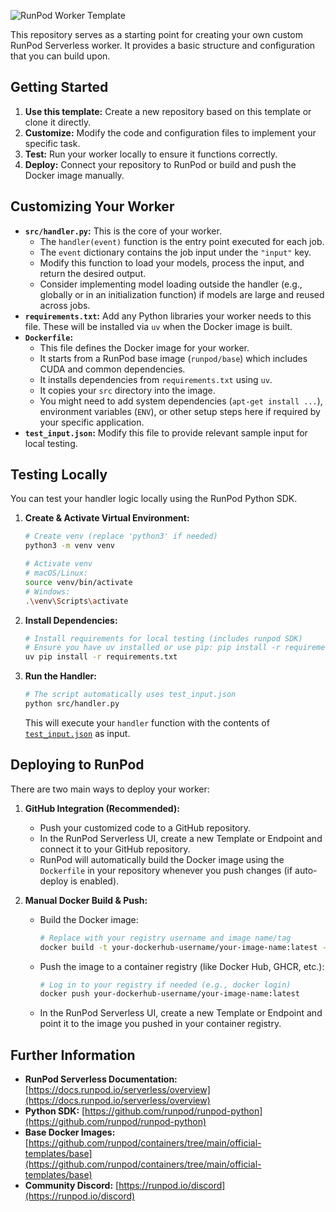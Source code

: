 ![RunPod Worker Template](https://5ccaof7hvfzuzf4p.public.blob.vercel-storage.com/6alBFvrkrTGIkdpWJeawe_image-tXkyfhuu51FV41RaT5CsBS0xOZqlHO.jpeg)

This repository serves as a starting point for creating your own custom RunPod Serverless worker. It provides a basic structure and configuration that you can build upon.

## Getting Started

1.  **Use this template:** Create a new repository based on this template or clone it directly.
2.  **Customize:** Modify the code and configuration files to implement your specific task.
3.  **Test:** Run your worker locally to ensure it functions correctly.
4.  **Deploy:** Connect your repository to RunPod or build and push the Docker image manually.

## Customizing Your Worker

- **`src/handler.py`:** This is the core of your worker.
  - The `handler(event)` function is the entry point executed for each job.
  - The `event` dictionary contains the job input under the `"input"` key.
  - Modify this function to load your models, process the input, and return the desired output.
  - Consider implementing model loading outside the handler (e.g., globally or in an initialization function) if models are large and reused across jobs.
- **`requirements.txt`:** Add any Python libraries your worker needs to this file. These will be installed via `uv` when the Docker image is built.
- **`Dockerfile`:**
  - This file defines the Docker image for your worker.
  - It starts from a RunPod base image (`runpod/base`) which includes CUDA and common dependencies.
  - It installs dependencies from `requirements.txt` using `uv`.
  - It copies your `src` directory into the image.
  - You might need to add system dependencies (`apt-get install ...`), environment variables (`ENV`), or other setup steps here if required by your specific application.
- **`test_input.json`:** Modify this file to provide relevant sample input for local testing.

## Testing Locally

You can test your handler logic locally using the RunPod Python SDK.

1.  **Create & Activate Virtual Environment:**

    ```bash
    # Create venv (replace 'python3' if needed)
    python3 -m venv venv

    # Activate venv
    # macOS/Linux:
    source venv/bin/activate
    # Windows:
    .\venv\Scripts\activate
    ```

2.  **Install Dependencies:**

    ```bash
    # Install requirements for local testing (includes runpod SDK)
    # Ensure you have uv installed or use pip: pip install -r requirements.txt
    uv pip install -r requirements.txt
    ```

3.  **Run the Handler:**
    ```bash
    # The script automatically uses test_input.json
    python src/handler.py
    ```
    This will execute your `handler` function with the contents of [`test_input.json`](/test_input.json) as input.

## Deploying to RunPod

There are two main ways to deploy your worker:

1.  **GitHub Integration (Recommended):**

    - Push your customized code to a GitHub repository.
    - In the RunPod Serverless UI, create a new Template or Endpoint and connect it to your GitHub repository.
    - RunPod will automatically build the Docker image using the `Dockerfile` in your repository whenever you push changes (if auto-deploy is enabled).

2.  **Manual Docker Build & Push:**
    - Build the Docker image:
      ```bash
      # Replace with your registry username and image name/tag
      docker build -t your-dockerhub-username/your-image-name:latest --platform linux/amd64 .
      ```
    - Push the image to a container registry (like Docker Hub, GHCR, etc.):
      ```bash
      # Log in to your registry if needed (e.g., docker login)
      docker push your-dockerhub-username/your-image-name:latest
      ```
    - In the RunPod Serverless UI, create a new Template or Endpoint and point it to the image you pushed in your container registry.

## Further Information

- **RunPod Serverless Documentation:** [https://docs.runpod.io/serverless/overview](https://docs.runpod.io/serverless/overview)
- **Python SDK:** [https://github.com/runpod/runpod-python](https://github.com/runpod/runpod-python)
- **Base Docker Images:** [https://github.com/runpod/containers/tree/main/official-templates/base](https://github.com/runpod/containers/tree/main/official-templates/base)
- **Community Discord:** [https://runpod.io/discord](https://runpod.io/discord)
